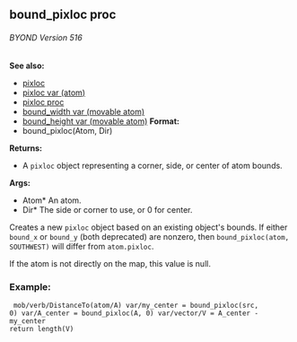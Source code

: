 ## bound_pixloc proc 
###### BYOND Version 516
**See also:**
*   [pixloc](/ref/pixloc.md) 
*   [pixloc var (atom)](/ref/atom/var/pixloc.md) 
*   [pixloc proc](/ref/proc/pixloc.md) 
*   [bound_width var (movable atom)](/ref/atom/movable/var/bound_width.md) 
*   [bound_height var (movable atom)](/ref/atom/movable/var/bound_height.md) <!-- -->
**Format:**
*   bound_pixloc(Atom, Dir)
<!-- -->
**Returns:**
*   A `pixloc` object representing a corner, side, or center of atom
    bounds.
<!-- -->
**Args:**
*   Atom* An atom.
*   Dir* The side or corner to use, or 0 for center.


Creates a new `pixloc` object based on an existing object\'s
bounds. If either `bound_x` or `bound_y` (both deprecated) are nonzero,
then `bound_pixloc(atom, SOUTHWEST)` will differ from `atom.pixloc`.


If the atom is not directly on the map, this value is null.
### Example:

```
 mob/verb/DistanceTo(atom/A) var/my_center = bound_pixloc(src,
0) var/A_center = bound_pixloc(A, 0) var/vector/V = A_center - my_center
return length(V) 
```
